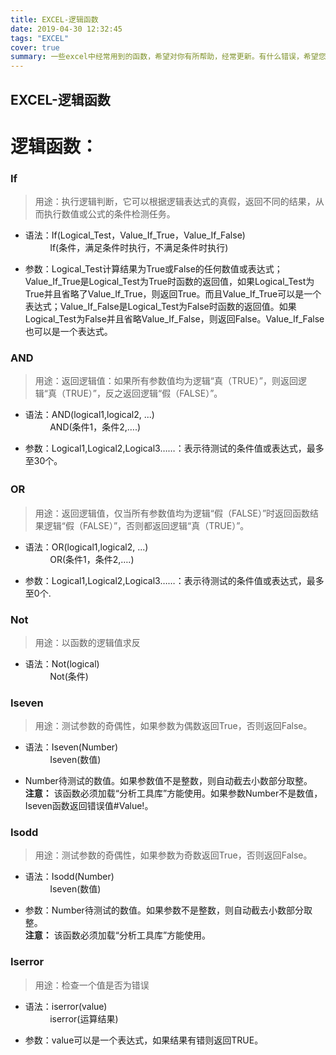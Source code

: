 ```yaml
---
title: EXCEL-逻辑函数
date: 2019-04-30 12:32:45
tags: "EXCEL"
cover: true
summary: 一些excel中经常用到的函数，希望对你有所帮助，经常更新。有什么错误，希望您及时指出。互相学习。
---
```

## EXCEL-逻辑函数

# 逻辑函数：

### If
>用途：执行逻辑判断，它可以根据逻辑表达式的真假，返回不同的结果，从而执行数值或公式的条件检测任务。  
  
* 语法：If(Logical_Test，Value_If_True，Value_If_False)	  
 &nbsp;&nbsp; &nbsp; &nbsp; &nbsp; &nbsp;If(条件，满足条件时执行，不满足条件时执行)     

* 参数：Logical_Test计算结果为True或False的任何数值或表达式；Value_If_True是Logical_Test为True时函数的返回值，如果Logical_Test为True并且省略了Value_If_True，则返回True。而且Value_If_True可以是一个表达式；Value_If_False是Logical_Test为False时函数的返回值。如果Logical_Test为False并且省略Value_If_False，则返回False。Value_If_False也可以是一个表达式。

### AND 
> 用途：返回逻辑值：如果所有参数值均为逻辑“真（TRUE）”，则返回逻辑“真（TRUE）”，反之返回逻辑“假（FALSE）”。  
  
* 语法：AND(logical1,logical2,  ...) 　  
&nbsp;&nbsp; &nbsp; &nbsp; &nbsp; &nbsp;AND(条件1，条件2,….)

* 参数：Logical1,Logical2,Logical3……：表示待测试的条件值或表达式，最多至30个。

### OR　
> 用途：返回逻辑值，仅当所有参数值均为逻辑“假（FALSE）”时返回函数结果逻辑“假（FALSE）”，否则都返回逻辑“真（TRUE）”。　　

* 语法：OR(logical1,logical2,  ...)　  
&nbsp;&nbsp; &nbsp; &nbsp; &nbsp; &nbsp;OR(条件1，条件2,….)　

* 参数：Logical1,Logical2,Logical3……：表示待测试的条件值或表达式，最多至0个.

### Not   
> 用途：以函数的逻辑值求反

* 语法：Not(logical)　  
&nbsp;&nbsp; &nbsp; &nbsp; &nbsp; &nbsp;Not(条件)　
   
### Iseven
> 用途：测试参数的奇偶性，如果参数为偶数返回True，否则返回False。

* 语法：Iseven(Number)  
&nbsp;&nbsp; &nbsp; &nbsp; &nbsp; &nbsp;Iseven(数值)  

* Number待测试的数值。如果参数值不是整数，则自动截去小数部分取整。    
**注意：** 该函数必须加载“分析工具库”方能使用。如果参数Number不是数值，Iseven函数返回错误值#Value!。

### Isodd

> 用途：测试参数的奇偶性，如果参数为奇数返回True，否则返回False。 
 
* 语法：Isodd(Number)  
&nbsp;&nbsp; &nbsp; &nbsp; &nbsp; &nbsp;Iseven(数值)   

* 参数：Number待测试的数值。如果参数不是整数，则自动截去小数部分取整。  
**注意：** 该函数必须加载“分析工具库”方能使用。

### Iserror   

> 用途：检查一个值是否为错误   
 
* 语法：iserror(value)  
&nbsp;&nbsp; &nbsp; &nbsp; &nbsp; &nbsp;iserror(运算结果)  

* 参数：value可以是一个表达式，如果结果有错则返回TRUE。

